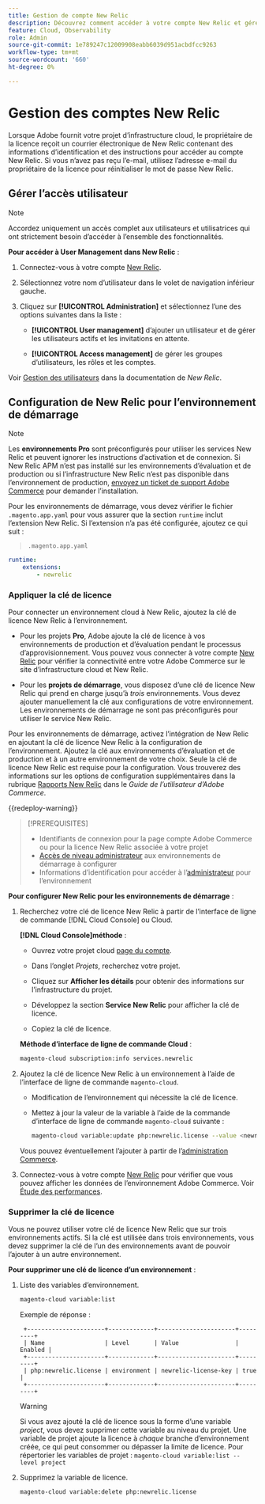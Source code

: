 ```yaml
---
title: Gestion de compte New Relic
description: Découvrez comment accéder à votre compte New Relic et gérer l’accès, les intégrations et l’utilisation des outils pour votre projet d’infrastructure Adobe Commerce sur cloud.
feature: Cloud, Observability
role: Admin
source-git-commit: 1e789247c12009908eabb6039d951acbdfcc9263
workflow-type: tm+mt
source-wordcount: '660'
ht-degree: 0%

---
```


# Gestion des comptes New Relic

Lorsque Adobe fournit votre projet d’infrastructure cloud, le propriétaire de la licence reçoit un courrier électronique de New Relic contenant des informations d’identification et des instructions pour accéder au compte New Relic. Si vous n’avez pas reçu l’e-mail, utilisez l’adresse e-mail du propriétaire de la licence pour réinitialiser le mot de passe New Relic.

## Gérer l’accès utilisateur

>[!NOTE]
>
>Accordez uniquement un accès complet aux utilisateurs et utilisatrices qui ont strictement besoin d’accéder à l’ensemble des fonctionnalités.

**Pour accéder à User Management dans New Relic** :

1. Connectez-vous à votre compte [New Relic](https://login.newrelic.com/login).

1. Sélectionnez votre nom d’utilisateur dans le volet de navigation inférieur gauche.

1. Cliquez sur **[!UICONTROL Administration]** et sélectionnez l’une des options suivantes dans la liste :

   - **[!UICONTROL User management]** d’ajouter un utilisateur et de gérer les utilisateurs actifs et les invitations en attente.

   - **[!UICONTROL Access management]** de gérer les groupes d’utilisateurs, les rôles et les comptes.

Voir [Gestion des utilisateurs](https://docs.newrelic.com/docs/accounts/accounts-billing/new-relic-one-user-management/user-management-ui-and-tasks/) dans la documentation de _New Relic_.

## Configuration de New Relic pour l’environnement de démarrage

>[!NOTE]
>
>Les **environnements Pro** sont préconfigurés pour utiliser les services New Relic et peuvent ignorer les instructions d’activation et de connexion. Si New Relic APM n’est pas installé sur les environnements d’évaluation et de production ou si l’infrastructure New Relic n’est pas disponible dans l’environnement de production, [envoyez un ticket de support Adobe Commerce](https://experienceleague.adobe.com/docs/commerce-knowledge-base/kb/help-center-guide/magento-help-center-user-guide.html?lang=fr#submit-ticket) pour demander l’installation.

Pour les environnements de démarrage, vous devez vérifier le fichier `.magento.app.yaml` pour vous assurer que la section `runtime` inclut l’extension New Relic. Si l’extension n’a pas été configurée, ajoutez ce qui suit :

> `.magento.app.yaml`

```yaml
runtime:
    extensions:
        - newrelic
```

### Appliquer la clé de licence

Pour connecter un environnement cloud à New Relic, ajoutez la clé de licence New Relic à l’environnement.

- Pour les projets **Pro**, Adobe ajoute la clé de licence à vos environnements de production et d’évaluation pendant le processus d’approvisionnement. Vous pouvez vous connecter à votre compte [New Relic](https://login.newrelic.com/login) pour vérifier la connectivité entre votre Adobe Commerce sur le site d’infrastructure cloud et New Relic.

- Pour les **projets de démarrage**, vous disposez d’une clé de licence New Relic qui prend en charge jusqu’à _trois_ environnements. Vous devez ajouter manuellement la clé aux configurations de votre environnement. Les environnements de démarrage ne sont pas préconfigurés pour utiliser le service New Relic.

Pour les environnements de démarrage, activez l’intégration de New Relic en ajoutant la clé de licence New Relic à la configuration de l’environnement. Ajoutez la clé aux environnements d’évaluation et de production et à un autre environnement de votre choix. Seule la clé de licence New Relic est requise pour la configuration. Vous trouverez des informations sur les options de configuration supplémentaires dans la rubrique [Rapports New Relic](https://experienceleague.adobe.com/docs/commerce-admin/config/general/new-relic-reporting.html?lang=fr) dans le _Guide de l’utilisateur d’Adobe Commerce_.

{{redeploy-warning}}

>[!PREREQUISITES]
>
>- Identifiants de connexion pour la page compte Adobe Commerce ou pour la licence New Relic associée à votre projet
>- [Accès de niveau administrateur](../project/user-access.md) aux environnements de démarrage à configurer
>- Informations d’identification pour accéder à l’[administrateur](https://experienceleague.adobe.com/docs/commerce-admin/systems/user-accounts/permissions.html?lang=fr) pour l’environnement

**Pour configurer New Relic pour les environnements de démarrage** :

1. Recherchez votre clé de licence New Relic à partir de l’interface de ligne de commande [!DNL Cloud Console] ou Cloud.

   **[!DNL Cloud Console]méthode** :

   - Ouvrez votre projet cloud [page du compte](https://accounts.magento.cloud/user).

   - Dans l’onglet _Projets_, recherchez votre projet.

   - Cliquez sur **Afficher les détails** pour obtenir des informations sur l’infrastructure du projet.

   - Développez la section **Service New Relic** pour afficher la clé de licence.

   - Copiez la clé de licence.

   **Méthode d’interface de ligne de commande Cloud** :

   ```bash
   magento-cloud subscription:info services.newrelic
   ```

1. Ajoutez la clé de licence New Relic à un environnement à l’aide de l’interface de ligne de commande `magento-cloud`.

   - Modification de l’environnement qui nécessite la clé de licence.
   - Mettez à jour la valeur de la variable à l’aide de la commande d’interface de ligne de commande `magento-cloud` suivante :

     ```bash
     magento-cloud variable:update php:newrelic.license --value <newrelic-license-key>
     ```

   Vous pouvez éventuellement l’ajouter à partir de l’[administration Commerce](https://experienceleague.adobe.com/docs/commerce-admin/start/reporting/new-relic-reporting.html?lang=fr#step-3%3A-configure-your-store).

1. Connectez-vous à votre compte [New Relic](https://login.newrelic.com/login) pour vérifier que vous pouvez afficher les données de l’environnement Adobe Commerce. Voir [Étude des performances](investigate-performance.md).

### Supprimer la clé de licence

Vous ne pouvez utiliser votre clé de licence New Relic que sur trois environnements actifs. Si la clé est utilisée dans trois environnements, vous devez supprimer la clé de l’un des environnements avant de pouvoir l’ajouter à un autre environnement.

**Pour supprimer une clé de licence d’un environnement** :

1. Liste des variables d’environnement.

   ```bash
   magento-cloud variable:list
   ```

   Exemple de réponse :

   ```
    +----------------------+-------------+----------------------+---------+
    | Name                 | Level       | Value                | Enabled |
    +----------------------+-------------+----------------------+---------+
    | php:newrelic.license | environment | newrelic-license-key | true    |
    +----------------------+-------------+----------------------+---------+
   ```

   >[!WARNING]
   >
   >Si vous avez ajouté la clé de licence sous la forme d’une variable _project_, vous devez supprimer cette variable au niveau du projet. Une variable de projet ajoute la licence à _chaque_ branche d’environnement créée, ce qui peut consommer ou dépasser la limite de licence. Pour répertorier les variables de projet : `magento-cloud variable:list --level project`

1. Supprimez la variable de licence.

   ```bash
   magento-cloud variable:delete php:newrelic.license
   ```
